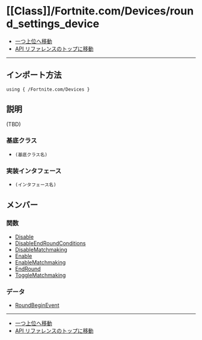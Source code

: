 # [[Class]]/Fortnite.com/Devices/round_settings_device

- [一つ上位へ移動](../main.md)
- [API リファレンスのトップに移動](../../../main.md)

---

## インポート方法

```verse
using { /Fortnite.com/Devices }
```

## 説明

(TBD)

### 基底クラス

- `(基底クラス名)`

### 実装インタフェース

- `(インタフェース名)`

## メンバー

### 関数

- [Disable](./F_Disable/main.md)
- [DisableEndRoundConditions](./F_DisableEndRoundConditions/main.md)
- [DisableMatchmaking](./F_DisableMatchmaking/main.md)
- [Enable](./F_Enable/main.md)
- [EnableMatchmaking](./F_EnableMatchmaking/main.md)
- [EndRound](./F_EndRound/main.md)
- [ToggleMatchmaking](./F_ToggleMatchmaking/main.md)

### データ

- [RoundBeginEvent](./D_RoundBeginEvent/main.md)

---

- [一つ上位へ移動](../main.md)
- [API リファレンスのトップに移動](../../../main.md)
